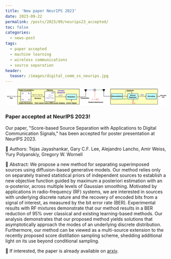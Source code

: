 ```yaml
---
title: 'New paper NeurIPS 2023'
date: 2023-09-22
permalink: /posts/2023/09/neurips23_accepted/
toc: false
categories:
  - news-post
tags:
  - paper accepted
  - machine learning
  - wireless communications
  - source separation
header:
  teaser: /images/digital_comm_ss_neurips.jpg
---
```


![NeurIPS 2023](/images/digital_comm_ss_neurips.jpg)

### Paper accepted at NeurIPS 2023!

Our paper, "Score-based Source Separation with Applications to Digital Communication Signals," has been accepted for poster presentation at NeurIPS 2023. 

👥 Authors: Tejas Jayashankar, Gary C.F. Lee, Alejandro Lancho, Amir Weiss, Yury Polyanskiy, Gregory W. Wornell

📑 Abstract: We propose a new method for separating superimposed sources using diffusion-based generative models. Our method relies only on separately trained statistical priors of independent sources to establish a new objective function guided by maximum a posteriori estimation with an α-posterior, across multiple levels of Gaussian smoothing. Motivated by applications in radio-frequency (RF) systems, we are interested in sources with underlying discrete nature and the recovery of encoded bits from a signal of interest, as measured by the bit error rate (BER). Experimental results with RF mixtures demonstrate that our method results in a BER reduction of 95% over classical and existing learning-based methods. Our analysis demonstrates that our proposed method yields solutions that asymptotically approach the modes of an underlying discrete distribution. Furthermore, our method can be viewed as a multi-source extension to the recently proposed score distillation sampling scheme, shedding additional light on its use beyond conditional sampling.

📝 If interested, the paper is already available on [arxiv](https://arxiv.org/abs/2306.14411).

